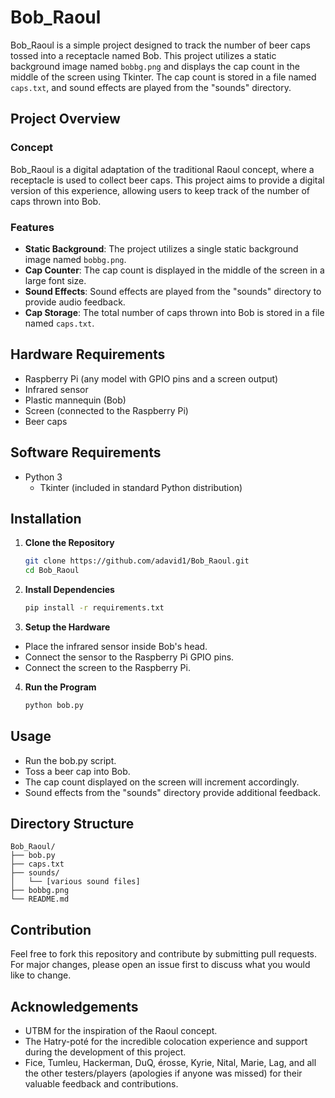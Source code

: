 # Bob_Raoul

Bob_Raoul is a simple project designed to track the number of beer caps tossed into a receptacle named Bob. This project utilizes a static background image named `bobbg.png` and displays the cap count in the middle of the screen using Tkinter. The cap count is stored in a file named `caps.txt`, and sound effects are played from the "sounds" directory.

## Project Overview

### Concept

Bob_Raoul is a digital adaptation of the traditional Raoul concept, where a receptacle is used to collect beer caps. This project aims to provide a digital version of this experience, allowing users to keep track of the number of caps thrown into Bob.

### Features

- **Static Background**: The project utilizes a single static background image named `bobbg.png`.
- **Cap Counter**: The cap count is displayed in the middle of the screen in a large font size.
- **Sound Effects**: Sound effects are played from the "sounds" directory to provide audio feedback.
- **Cap Storage**: The total number of caps thrown into Bob is stored in a file named `caps.txt`.

## Hardware Requirements

- Raspberry Pi (any model with GPIO pins and a screen output)
- Infrared sensor
- Plastic mannequin (Bob)
- Screen (connected to the Raspberry Pi)
- Beer caps

## Software Requirements

- Python 3
  - Tkinter (included in standard Python distribution)

## Installation

1. **Clone the Repository**
   ```sh
   git clone https://github.com/adavid1/Bob_Raoul.git
   cd Bob_Raoul
   ```
2. **Install Dependencies**
	```sh
   pip install -r requirements.txt
   ```
3. **Setup the Hardware**
* Place the infrared sensor inside Bob's head.
* Connect the sensor to the Raspberry Pi GPIO pins.
* Connect the screen to the Raspberry Pi.

4. **Run the Program**
	```sh
   python bob.py
   ```

## Usage

- Run the bob.py script.
- Toss a beer cap into Bob.
- The cap count displayed on the screen will increment accordingly.
- Sound effects from the "sounds" directory provide additional feedback.

## Directory Structure

```
Bob_Raoul/
├── bob.py
├── caps.txt
├── sounds/
│   └── [various sound files]
├── bobbg.png
└── README.md
```

## Contribution

Feel free to fork this repository and contribute by submitting pull requests. For major changes, please open an issue first to discuss what you would like to change.


## Acknowledgements

- UTBM for the inspiration of the Raoul concept.
- The Hatry-poté for the incredible colocation experience and support during the development of this project.
- Fice, Tumleu, Hackerman, DuQ, érosse, Kyrie, Nital, Marie, Lag, and all the other testers/players (apologies if anyone was missed) for their valuable feedback and contributions.
